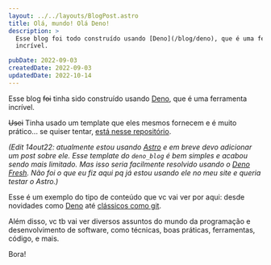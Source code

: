 ```yaml
---
layout: ../../layouts/BlogPost.astro
title: Olá, mundo! Olá Deno!
description: >
  Esse blog foi todo construído usando [Deno](/blog/deno), que é uma ferramenta
  incrível.

pubDate: 2022-09-03
createdDate: 2022-09-03
updatedDate: 2022-10-14
---
```


Esse blog ~~foi~~ tinha sido construído usando [Deno](/blog/deno), que é uma
ferramenta incrível.

~~Usei~~ Tinha usado um template que eles mesmos fornecem e é muito prático...
se quiser tentar,
[está nesse repositório](https://github.com/denoland/deno_blog).

_(Edit 14out22: atualmente estou usando [Astro](https://astro.build) e em breve
devo adicionar um post sobre ele. Esse template do `deno_blog` é bem simples e
acabou sendo mais limitado. Mas isso seria facilmente resolvido usando o
[Deno Fresh](https://fresh.deno.dev). Não foi o que eu fiz aqui pq já estou
usando ele no meu site e queria testar o Astro.)_

Esse é um exemplo do tipo de conteúdo que vc vai ver por aqui: desde novidades
como [Deno](/blog/deno) até [clássicos como git](/blog/git-multiplos-usuarios).

Além disso, vc tb vai ver diversos assuntos do mundo da programação e
desenvolvimento de software, como técnicas, boas práticas, ferramentas, código,
e mais.

Bora!
